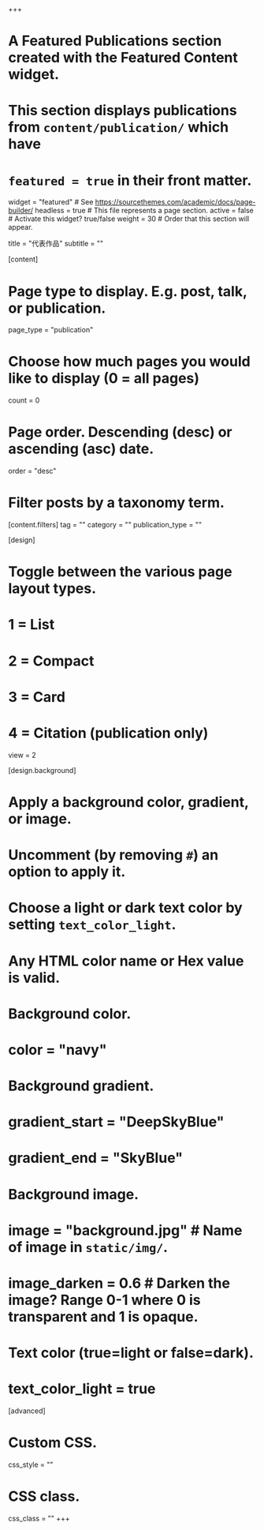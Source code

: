 +++
# A Featured Publications section created with the Featured Content widget.
# This section displays publications from `content/publication/` which have
# `featured = true` in their front matter.

widget = "featured"  # See https://sourcethemes.com/academic/docs/page-builder/
headless = true  # This file represents a page section.
active = false  # Activate this widget? true/false
weight = 30  # Order that this section will appear.

title = "代表作品"
subtitle = ""

[content]
# Page type to display. E.g. post, talk, or publication.
page_type = "publication"
  
# Choose how much pages you would like to display (0 = all pages)
count = 0

# Page order. Descending (desc) or ascending (asc) date.
order = "desc"

# Filter posts by a taxonomy term.
[content.filters]
    tag = ""
    category = ""
    publication_type = ""
  
[design]
# Toggle between the various page layout types.
#   1 = List
#   2 = Compact
#   3 = Card
#   4 = Citation (publication only)
view = 2
  
[design.background]
# Apply a background color, gradient, or image.
#   Uncomment (by removing `#`) an option to apply it.
#   Choose a light or dark text color by setting `text_color_light`.
#   Any HTML color name or Hex value is valid.
  
# Background color.
# color = "navy"
  
# Background gradient.
# gradient_start = "DeepSkyBlue"
# gradient_end = "SkyBlue"
  
# Background image.
# image = "background.jpg"  # Name of image in `static/img/`.
# image_darken = 0.6  # Darken the image? Range 0-1 where 0 is transparent and 1 is opaque.

# Text color (true=light or false=dark).
# text_color_light = true  
  
[advanced]
# Custom CSS. 
css_style = ""
 
# CSS class.
css_class = ""
+++
